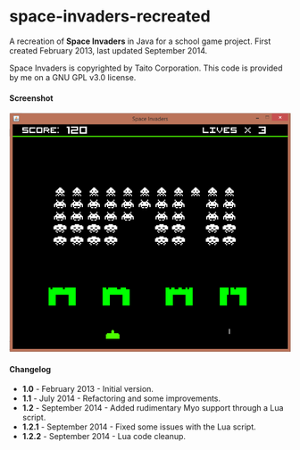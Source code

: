 space-invaders-recreated
========================

A recreation of **Space Invaders** in Java for a school game project. First created February 2013, last updated September 2014.

Space Invaders is copyrighted by Taito Corporation. This code is provided by me on a GNU GPL v3.0 license.

#### Screenshot

![Space Invaders Recreated](screenshot.png)

#### Changelog
* **1.0** - February 2013 - Initial version.
* **1.1** - July 2014 - Refactoring and some improvements.
* **1.2** - September 2014 - Added rudimentary Myo support through a Lua script.
* **1.2.1** - September 2014 - Fixed some issues with the Lua script.
* **1.2.2** - September 2014 - Lua code cleanup.
